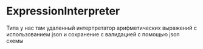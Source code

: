 # ExpressionInterpreter
Типа у нас там удаленный интерпретатор арифметических выражений с использованием json и сохранение с валидацией с помощью json схемы

